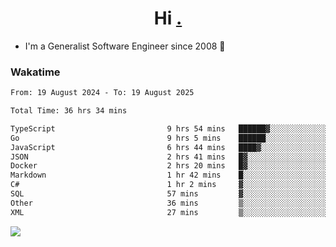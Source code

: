 <h1 align="center">Hi <a href="https://www.hackerrank.com/erasmosaraujo">.</a></h1>
 
- I'm a Generalist Software Engineer  since 2008 🚀
<!--  
<p align="left">
  <a href="https://github.com/erasmosoares/github-readme-stats">
    <img
      align="center"
      src="https://github-readme-stats.vercel.app/api/top-langs/?username=erasmosoares&theme=radical&layout=compact"
    />
  </a>
  <a href="https://github.com/erasmosoares/github-readme-stats">
    [![Harlok's WakaTime stats](https://github-readme-stats.vercel.app/api/wakatime?username=ffflabs)](https://github.com/anuraghazra/github-readme-stats)
  </a>
</p>

<!--
 ### Repo 
 
<p align="left">
 <a href="https://github.com/erasmosoares/github-readme-stats">
    <img
      align="center"
      height="165"
      src="https://github-readme-stats.vercel.app/api/pin?username=erasmosoares&repo=sample-node&title_color=fff&icon_color=f9f9f9&text_color=9f9f9f&bg_color=151515"
    />
  </a>
  <a href="https://github.com/erasmosoares/github-readme-stats">
    <img
      align="center"
      height="165"
      src="https://github-readme-stats.vercel.app/api/pin?username=erasmosoares&repo=sample-node&title_color=fff&icon_color=f9f9f9&text_color=9f9f9f&bg_color=151515"
    />
  </a>
</p>
-->

 ### Wakatime 

<!--START_SECTION:waka-->

```txt
From: 19 August 2024 - To: 19 August 2025

Total Time: 36 hrs 34 mins

TypeScript                         9 hrs 54 mins   ██████▓░░░░░░░░░░░░░░░░░░   26.64 %
Go                                 9 hrs 5 mins    ██████░░░░░░░░░░░░░░░░░░░   24.45 %
JavaScript                         6 hrs 44 mins   ████▓░░░░░░░░░░░░░░░░░░░░   18.14 %
JSON                               2 hrs 41 mins   █▓░░░░░░░░░░░░░░░░░░░░░░░   07.25 %
Docker                             2 hrs 20 mins   █▓░░░░░░░░░░░░░░░░░░░░░░░   06.29 %
Markdown                           1 hr 42 mins    █░░░░░░░░░░░░░░░░░░░░░░░░   04.60 %
C#                                 1 hr 2 mins     ▓░░░░░░░░░░░░░░░░░░░░░░░░   02.81 %
SQL                                57 mins         ▓░░░░░░░░░░░░░░░░░░░░░░░░   02.58 %
Other                              36 mins         ▒░░░░░░░░░░░░░░░░░░░░░░░░   01.62 %
XML                                27 mins         ▒░░░░░░░░░░░░░░░░░░░░░░░░   01.23 %
```

<!--END_SECTION:waka-->

![](https://komarev.com/ghpvc/?username=erasmosoares&color=brightgreen)
